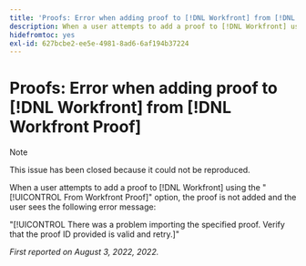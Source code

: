```yaml
---
title: 'Proofs: Error when adding proof to [!DNL Workfront] from [!DNL Workfront] Proof'
description: When a user attempts to add a proof to [!DNL Workfront] using the [!UICONTROL From Workfront Proof] option, the proof is not added and the user sees an error message.
hidefromtoc: yes
exl-id: 627bcbe2-ee5e-4981-8ad6-6af194b37224
---
```

# Proofs: Error when adding proof to [!DNL Workfront] from [!DNL Workfront Proof]

<!-- This issue is on both WF and proof known issue pages -->

>[!NOTE]
>
>This issue has been closed because it could not be reproduced.

When a user attempts to add a proof to [!DNL Workfront] using the "[!UICONTROL From Workfront Proof]" option, the proof is not added and the user sees the following error message:

"[!UICONTROL There was a problem importing the specified proof. Verify that the proof ID provided is valid and retry.]"

_First reported on August 3, 2022, 2022._
